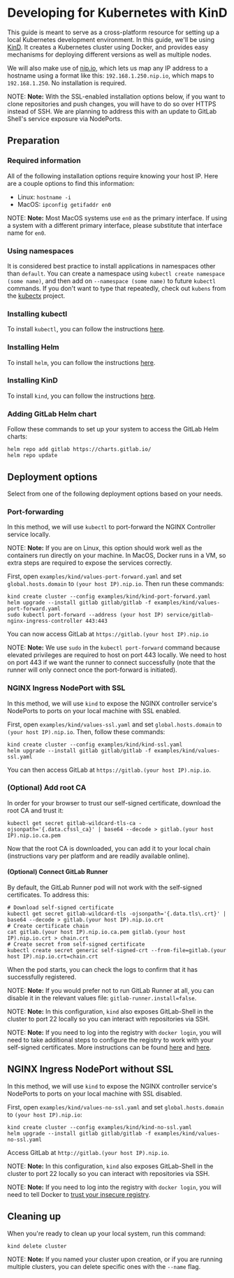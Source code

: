 # Developing for Kubernetes with KinD

This guide is meant to serve as a cross-platform resource for setting up a local Kubernetes development environment.
In this guide, we'll be using [KinD](https://kind.sigs.k8s.io). It creates a Kubernetes cluster using Docker, and provides easy mechanisms for deploying different versions as well as multiple nodes.

We will also make use of [nip.io](https://nip.io), which lets us map any IP address to a hostname using a format like this: `192.168.1.250.nip.io`, which maps to `192.168.1.250`. No installation is required.

NOTE: **Note:**
With the SSL-enabled installation options below, if you want to clone repositories and push changes, you will have to do so over HTTPS instead of SSH. We are planning to address this with an update to GitLab Shell's service exposure via NodePorts.

## Preparation

### Required information

All of the following installation options require knowing your host IP. Here are a couple options to find this information:

- Linux: `hostname -i`
- MacOS: `ipconfig getifaddr en0`

NOTE: **Note:**
Most MacOS systems use `en0` as the primary interface. If using a system with a different primary interface, please substitute that interface name for `en0`.

### Using namespaces

It is considered best practice to install applications in namespaces other than `default`. You can create a namespace using `kubectl create namespace (some name)`, and then add on `--namespace (some name)` to future `kubectl` commands. If you don't want to type that repeatedly, check out `kubens` from the [kubectx](https://github.com/ahmetb/kubectx) project.

### Installing kubectl

To install `kubectl`, you can follow the instructions [here](../../installation/tools.md#kubectl).

### Installing Helm

To install `helm`, you can follow the instructions [here](https://github.com/helm/helm#install).

### Installing KinD

To install `kind`, you can follow the instructions [here](https://github.com/kubernetes-sigs/kind#installation-and-usage).

### Adding GitLab Helm chart

Follow these commands to set up your system to access the GitLab Helm charts:

```shell
helm repo add gitlab https://charts.gitlab.io/
helm repo update
```

## Deployment options

Select from one of the following deployment options based on your needs.

### Port-forwarding

In this method, we will use `kubectl` to port-forward the NGINX Controller service locally.

NOTE: **Note:**
If you are on Linux, this option should work well as the containers run directly on your machine. In MacOS, Docker runs in a VM, so extra steps are required to expose the services correctly.

First, open `examples/kind/values-port-forward.yaml` and set `global.hosts.domain` to `(your host IP).nip.io`. Then run these commands:

```shell
kind create cluster --config examples/kind/kind-port-forward.yaml
helm upgrade --install gitlab gitlab/gitlab -f examples/kind/values-port-forward.yaml
sudo kubectl port-forward --address (your host IP) service/gitlab-nginx-ingress-controller 443:443
```

You can now access GitLab at `https://gitlab.(your host IP).nip.io`

NOTE: **Note:**
We use `sudo` in the `kubectl port-forward` command because elevated privileges are required to host on port 443 locally. We need to host on port 443 if we want the runner to connect successfully (note that the runner will only connect once the port-forward is initiated).

### NGINX Ingress NodePort with SSL

In this method, we will use `kind` to expose the NGINX controller service's NodePorts to ports on your local machine with SSL enabled.

First, open `examples/kind/values-ssl.yaml` and set `global.hosts.domain` to `(your host IP).nip.io`. Then, follow these commands:

```shell
kind create cluster --config examples/kind/kind-ssl.yaml
helm upgrade --install gitlab gitlab/gitlab -f examples/kind/values-ssl.yaml
```

You can then access GitLab at `https://gitlab.(your host IP).nip.io`.

### (Optional) Add root CA

In order for your browser to trust our self-signed certificate, download the root CA and trust it:

```shell
kubectl get secret gitlab-wildcard-tls-ca -ojsonpath='{.data.cfssl_ca}' | base64 --decode > gitlab.(your host IP).nip.io.ca.pem
```

Now that the root CA is downloaded, you can add it to your local chain (instructions vary per platform and are readily available online).

#### (Optional) Connect GitLab Runner

By default, the GitLab Runner pod will not work with the self-signed certificates. To address this:

```shell
# Download self-signed certificate
kubectl get secret gitlab-wildcard-tls -ojsonpath='{.data.tls\.crt}' | base64 --decode > gitlab.(your host IP).nip.io.crt
# Create certificate chain
cat gitlab.(your host IP).nip.io.ca.pem gitlab.(your host IP).nip.io.crt > chain.crt
# Create secret from self-signed certificate
kubectl create secret generic self-signed-crt --from-file=gitlab.(your host IP).nip.io.crt=chain.crt
```

When the pod starts, you can check the logs to confirm that it has successfully registered.

NOTE: **Note:**
If you would prefer not to run GitLab Runner at all, you can disable it in the relevant values file: `gitlab-runner.install=false`.

NOTE: **Note:**
In this configuration, `kind` also exposes GitLab-Shell in the cluster to port 22 locally so you can interact with repositories via SSH.

NOTE: **Note:**
If you need to log into the registry with `docker login`, you will need to take additional steps to configure the registry to work with your self-signed certificates. More instructions can be found [here](https://docs.docker.com/registry/deploying/#run-an-externally-accessible-registry) and [here](https://blog.container-solutions.com/adding-self-signed-registry-certs-docker-mac).

## NGINX Ingress NodePort without SSL

In this method, we will use `kind` to expose the NGINX controller service's NodePorts to ports on your local machine with SSL disabled.

First, open `examples/kind/values-no-ssl.yaml` and set `global.hosts.domain` to `(your host IP).nip.io`:

```shell
kind create cluster --config examples/kind/kind-no-ssl.yaml
helm upgrade --install gitlab gitlab/gitlab -f examples/kind/values-no-ssl.yaml
```

Access GitLab at `http://gitlab.(your host IP).nip.io`.

NOTE: **Note:**
In this configuration, `kind` also exposes GitLab-Shell in the cluster to port 22 locally so you can interact with repositories via SSH.

NOTE: **Note:**
If you need to log into the registry with `docker login`, you will need to tell Docker to [trust your insecure registry](https://docs.docker.com/registry/insecure/#deploy-a-plain-http-registry).

## Cleaning up

When you're ready to clean up your local system, run this command:

```shell
kind delete cluster
```

NOTE: **Note:**
If you named your cluster upon creation, or if you are running multiple clusters, you can delete specific ones with the `--name` flag.

